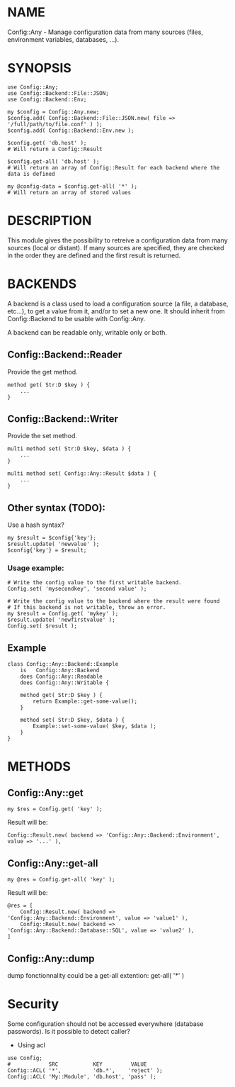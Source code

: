 # NAME

Config::Any - Manage configuration data from many sources (files, environment variables, databases, …).

# SYNOPSIS

```perl6
use Config::Any;
use Config::Backend::File::JSON;
use Config::Backend::Env;

my $config = Config::Any.new;
$config.add( Config::Backend::File::JSON.new( file => '/full/path/to/file.conf' ) );
$config.add( Config::Backend::Env.new );

$config.get( 'db.host' );
# Will return a Config::Result

$config.get-all( 'db.host' );
# Will return an array of Config::Result for each backend where the data is defined

my @config-data = $config.get-all( '*' );
# Will return an array of stored values
```

# DESCRIPTION

This module gives the possibility to retreive a configuration data from many sources (local or distant). If many sources are specified, they are checked in the order they are defined and the first result is returned.

# BACKENDS

A backend is a class used to load a configuration source (a file, a database, etc…), to get a value from it, and/or to set a new one.
It should inherit from Config::Backend to be usable with Config::Any.

A backend can be readable only, writable only or both.

## Config::Backend::Reader

Provide the get method.

```perl6
method get( Str:D $key ) {
	...
}
```

## Config::Backend::Writer

Provide the set method.

```perl6
multi method set( Str:D $key, $data ) {
	...
}

multi method set( Config::Any::Result $data ) {
	...
}
```

## Other syntax (TODO):

Use a hash syntax?
```perl6
my $result = $config{'key'};
$result.update( 'newvalue' );
$config{'key'} = $result;
```

### Usage example:

```perl6
# Write the config value to the first writable backend.
Config.set( 'mysecondkey', 'second value' );

# Write the config value to the backend where the result were found
# If this backend is not writable, throw an error.
my $result = Config.get( 'mykey' );
$result.update( 'newfirstvalue' );
Config.set( $result );
```

## Example

```perl6
class Config::Any::Backend::Example
	is   Config::Any::Backend
	does Config::Any::Readable
	does Config::Any::Writable {

	method get( Str:D $key ) {
		return Example::get-some-value();
	}

	method set( Str:D $key, $data ) {
		Example::set-some-value( $key, $data );
	}
}
```

# METHODS

## Config::Any::get

```perl6
my $res = Config.get( 'key' );
```

Result will be:
```perl6
Config::Result.new( backend => 'Config::Any::Backend::Environment', value => '...' ),
```

## Config::Any::get-all

```perl6
my @res = Config.get-all( 'key' );
```

Result will be:
```perl6
@res = [
	Config::Result.new( backend => 'Config::Any::Backend::Environment', value => 'value1' ),
	Config::Result.new( backend => 'Config::Any::Backend::Database::SQL', value => 'value2' ),
]
```

## Config::Any::dump

dump fonctionnality could be a get-all extention: get-all( '*' )

# Security
Some configuration should not be accessed everywhere (database passwords). Is it possible to detect caller?

  * Using acl

```perl6
use Config;
#            SRC           KEY         VALUE
Config::ACL( '*',          'db.*',    'reject' );
Config::ACL( 'My::Module', 'db.host', 'pass' );
```
